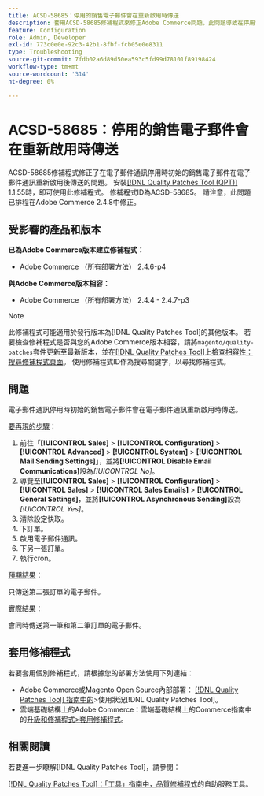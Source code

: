 ```yaml
---
title: ACSD-58685：停用的銷售電子郵件會在重新啟用時傳送
description: 套用ACSD-58685修補程式來修正Adobe Commerce問題，此問題導致在停用電子郵件通訊時起始的銷售電子郵件在重新啟用電子郵件通訊後傳送。
feature: Configuration
role: Admin, Developer
exl-id: 773c0e0e-92c3-42b1-8fbf-fcb05e0e8311
type: Troubleshooting
source-git-commit: 7fdb02a6d89d50ea593c5fd99d78101f89198424
workflow-type: tm+mt
source-wordcount: '314'
ht-degree: 0%

---
```


# ACSD-58685：停用的銷售電子郵件會在重新啟用時傳送

ACSD-58685修補程式修正了在電子郵件通訊停用時初始的銷售電子郵件在電子郵件通訊重新啟用後傳送的問題。 安裝[[!DNL Quality Patches Tool (QPT)]](/help/tools/quality-patches-tool/quality-patches-tool-to-self-serve-quality-patches.md) 1.1.55時，即可使用此修補程式。 修補程式ID為ACSD-58685。 請注意，此問題已排程在Adobe Commerce 2.4.8中修正。

## 受影響的產品和版本

**已為Adobe Commerce版本建立修補程式：**

* Adobe Commerce （所有部署方法） 2.4.6-p4

**與Adobe Commerce版本相容：**

* Adobe Commerce （所有部署方法） 2.4.4 - 2.4.7-p3

>[!NOTE]
>
>此修補程式可能適用於發行版本為[!DNL Quality Patches Tool]的其他版本。 若要檢查修補程式是否與您的Adobe Commerce版本相容，請將`magento/quality-patches`套件更新至最新版本，並在[[!DNL Quality Patches Tool]上檢查相容性：搜尋修補程式頁面](https://experienceleague.adobe.com/tools/commerce-quality-patches/index.html)。 使用修補程式ID作為搜尋關鍵字，以尋找修補程式。

## 問題

電子郵件通訊停用時初始的銷售電子郵件會在電子郵件通訊重新啟用時傳送。

<u>要再現的步驟</u>：

1. 前往「**[!UICONTROL Sales]** > **[!UICONTROL Configuration]** > **[!UICONTROL Advanced]** > **[!UICONTROL System]** > **[!UICONTROL Mail Sending Settings]**」，並將&#x200B;**[!UICONTROL Disable Email Communications]**&#x200B;設為&#x200B;*[!UICONTROL No]*。
1. 導覽至&#x200B;**[!UICONTROL Sales]** > **[!UICONTROL Configuration]** > **[!UICONTROL Sales]** > **[!UICONTROL Sales Emails]** > **[!UICONTROL General Settings]**，並將&#x200B;**[!UICONTROL Asynchronous Sending]**&#x200B;設為&#x200B;*[!UICONTROL Yes]*。
1. 清除設定快取。
1. 下訂單。
1. 啟用電子郵件通訊。
1. 下另一張訂單。
1. 執行cron。

<u>預期結果</u>：

只傳送第二張訂單的電子郵件。

<u>實際結果</u>：

會同時傳送第一筆和第二筆訂單的電子郵件。

## 套用修補程式

若要套用個別修補程式，請根據您的部署方法使用下列連結：

* Adobe Commerce或Magento Open Source內部部署： [[!DNL Quality Patches Tool] 指南中的](/help/tools/quality-patches-tool/usage.md)>使用狀況[!DNL Quality Patches Tool]。
* 雲端基礎結構上的Adobe Commerce：雲端基礎結構上的Commerce指南中的[升級和修補程式>套用修補程式](https://experienceleague.adobe.com/docs/commerce-cloud-service/user-guide/develop/upgrade/apply-patches.html)。

## 相關閱讀

若要進一步瞭解[!DNL Quality Patches Tool]，請參閱：

[[!DNL Quality Patches Tool]：「工具」指南中，品質修補程式](/help/tools/quality-patches-tool/quality-patches-tool-to-self-serve-quality-patches.md)的自助服務工具。
